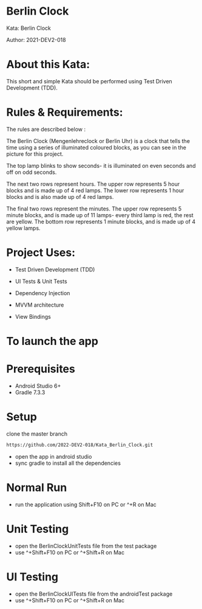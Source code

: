 
# Berlin Clock

Kata: Berlin Clock

Author: 2021-DEV2-018

# About this Kata:

This short and simple Kata should be performed using Test Driven Development (TDD).

# Rules & Requirements:
 The rules are described below :

The Berlin Clock (Mengenlehreclock or Berlin Uhr) is a clock that tells the time using a series of illuminated coloured blocks, as you can see in the picture for this project.

The top lamp blinks to show seconds- it is illuminated on even seconds and off on odd seconds.

The next two rows represent hours. The upper row represents 5 hour blocks and is made up of 4 red lamps. The lower row represents 1 hour blocks and is also made up of 4 red lamps.

The final two rows represent the minutes. The upper row represents 5 minute blocks, and is made up of 11 lamps- every third lamp is red, the rest are yellow. The bottom row represents 1 minute blocks, and is made up of 4 yellow lamps.
 
# Project Uses:

- Test Driven Development (TDD)

- UI Tests & Unit Tests

- Dependency Injection

- MVVM architecture

- View Bindings

# To launch the app

# Prerequisites

- Android Studio 6+
- Gradle 7.3.3

# Setup

  clone the master branch
  
```bash
https://github.com/2022-DEV2-018/Kata_Berlin_Clock.git
```

- open the app in android studio
- sync gradle to install all the dependencies

# Normal Run
- run the application using Shift+F10 on PC or ^+R on Mac

# Unit Testing
- open the BerlinClockUnitTests file from the test package
- use ^+Shift+F10 on PC or ^+Shift+R on Mac

# UI Testing
- open the BerlinClockUITests file from the androidTest package
- use ^+Shift+F10 on PC or ^+Shift+R on Mac
